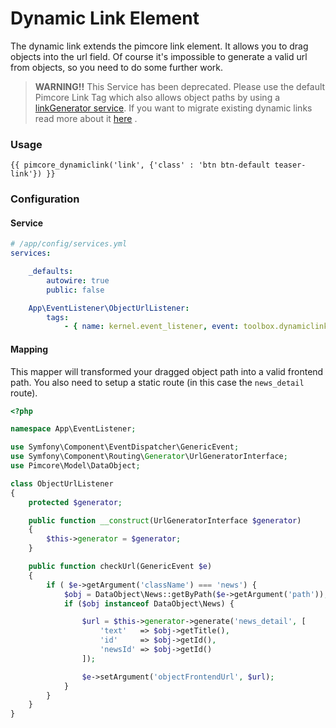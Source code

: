 # Dynamic Link Element
The dynamic link extends the pimcore link element. It allows you to drag objects into the url field.
Of course it's impossible to generate a valid url from objects, so you need to do some further work.

> **WARNING!!** This Service has been deprecated.
> Please use the default Pimcore Link Tag which also allows object paths by using a [linkGenerator service](https://pimcore.com/docs/5.x/Development_Documentation/Objects/Object_Classes/Class_Settings/Link_Generator.html).
> If you want to migrate existing dynamic links read more about it [here](./70_ConfigurationFlags.md#-use_dynamic_links-flag) .

### Usage

```twig
{{ pimcore_dynamiclink('link', {'class' : 'btn btn-default teaser-link'}) }}
```
### Configuration 

#### Service
```yaml
# /app/config/services.yml
services:

    _defaults:
        autowire: true
        public: false

    App\EventListener\ObjectUrlListener:
        tags:
            - { name: kernel.event_listener, event: toolbox.dynamiclink.object.url, method: checkUrl }
```

#### Mapping

This mapper will transformed your dragged object path into a valid frontend path. 
You also need to setup a static route (in this case the `news_detail` route).

```php
<?php

namespace App\EventListener;

use Symfony\Component\EventDispatcher\GenericEvent;
use Symfony\Component\Routing\Generator\UrlGeneratorInterface;
use Pimcore\Model\DataObject;

class ObjectUrlListener
{
    protected $generator;

    public function __construct(UrlGeneratorInterface $generator)
    {
        $this->generator = $generator;
    }

    public function checkUrl(GenericEvent $e)
    {
        if ( $e->getArgument('className') === 'news') {
            $obj = DataObject\News::getByPath($e->getArgument('path'));
            if ($obj instanceof DataObject\News) {

                $url = $this->generator->generate('news_detail', [
                    'text'   => $obj->getTitle(),
                    'id'     => $obj->getId(),
                    'newsId' => $obj->getId()
                ]);

                $e->setArgument('objectFrontendUrl', $url);
            }
        }
    }
}
```